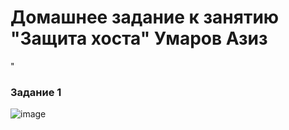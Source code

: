 # Домашнее задание к занятию "Защита хоста" Умаров Азиз
 " 
### Задание 1

![image](https://github.com/UmarovAM/sys-homework/assets/118117183/2c0ca5da-f75c-4e9e-b047-068c1a18584f)
